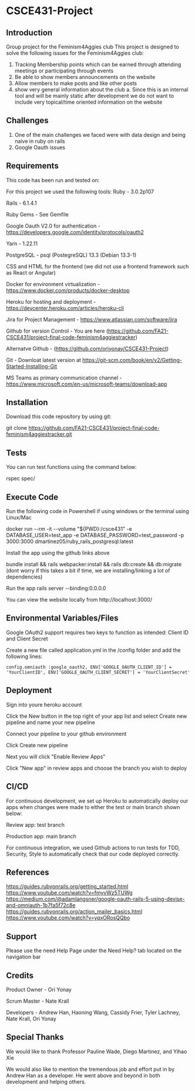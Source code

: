 # CSCE431-Project
## Introduction
Group project for the Feminism4Aggies club
This project is designed to solve the following issues for the Feminism4Aggies club:
1. Tracking Membership points which can be earned through attending meetings or participating through events
2. Be able to show members announcements on the website
3. Allow members to make posts and like other posts
4. show very general information about the club 
  a. Since this is an internal tool and will be mainly static after development we do not want to
     include very topical/time oriented information on the website
     
## Challenges
1. One of the main challenges we faced were with data design and being naive in ruby on rails
2. Google Oauth issues

## Requirements
This code has been run and tested on:

For this project we used the following tools:
Ruby - 3.0.2p107

Rails - 6.1.4.1

Ruby Gems - See Gemfile

Google Oauth V2.0 for authentication - https://developers.google.com/identity/protocols/oauth2

Yarn - 1.22.11

PostgreSQL - psql (PostegreSQL) 13.3 (Debian 13.3-1)

CSS and HTML for the frontend (we did not use a frontend framework such as React or Angular)

Docker for environment virtualization - https://www.docker.com/products/docker-desktop

Heroku for hosting and deployment - https://devcenter.heroku.com/articles/heroku-cli

Jira for Project Management - https://www.atlassian.com/software/jira

Github for version Control - You are here (https://github.com/FA21-CSCE431/project-final-code-feminism4aggiestracker)

Alternatve Github - (https://github.com/oriyonay/CSCE431-Project)
                                          
Git - Downloat latest version at https://git-scm.com/book/en/v2/Getting-Started-Installing-Git

MS Teams as primary communication channel - https://www.microsoft.com/en-us/microsoft-teams/download-app


## Installation
Download this code repository by using git:

git clone https://github.com/FA21-CSCE431/project-final-code-feminism4aggiestracker.git

## Tests
You can run test functions using the command below:

rspec spec/

## Execute Code
Run the following code in Powershell if using windows or the terminal using Linux/Mac


docker run --rm -it --volume "${PWD}:/csce431" -e DATABASE_USER=test_app -e DATABASE_PASSWORD=test_password -p 3000:3000 dmartinez05/ruby_rails_postgresql:latest

Install the app using the github links above

bundle install && rails webpacker:install && rails db:create && db:migrate 
(dont worry if this takes a bit if time, we are installing/linking a lot of dependencies)

Run the app rails server --binding:0.0.0.0

You can view the website locally from http://localhost:3000/

## Environmental Variables/Files

Google OAuth2 support requires two keys to function as intended: Client ID and Client Secret

Create a new file called application.yml in the /config folder and add the following lines:

`config.omniauth :google_oauth2, ENV['GOOGLE_OAUTH_CLIENT_ID'] = 'YourClientID', ENV['GOOGLE_OAUTH_CLIENT_SECRET'] = 'YourClientSecret'`

## Deployment
Sign into youre heroku account

Click the New button in the top right of your app list and select Create new pipeline and name your new pipeline

Connect your pipeline to your github environment

Click Create new pipeline

Next you will click "Enable Review Apps"

Click "New app" in review apps and choose the branch you wish to deploy

## CI/CD
For continuous development, we set up Heroku to automatically deploy our apps when changes were made to either the test or main branch shown below:

Review app: test branch

Production app: main branch

For continuous integration, we used Github actions to run tests for TDD, Security, Style to automatically check that our code deployed correctly.

## References
https://guides.rubyonrails.org/getting_started.html
https://www.youtube.com/watch?v=fmyvWz5TUWg
https://medium.com/@adamlangsner/google-oauth-rails-5-using-devise-and-omniauth-1b7fa5f72c8e
https://guides.rubyonrails.org/action_mailer_basics.html
https://www.youtube.com/watch?v=yqxORosQQbo

## Support
Please use the need Help Page under the Need Help? tab located on the navigation bar

## Credits
Product Owner - Ori Yonay

Scrum Master - Nate Krall

Developers - Andrew Han, Haoning Wang, Cassidy Frier, Tyler Lachney, Nate Krall, Ori Yonay

## Special Thanks
We would like to thank Professor Pauline Wade, Diego Martinez, and Yihao Xie

We would also like to mention the tremendous job and effort put in by Andrew Han as a developer. He went above and beyond in both development and helping others.
